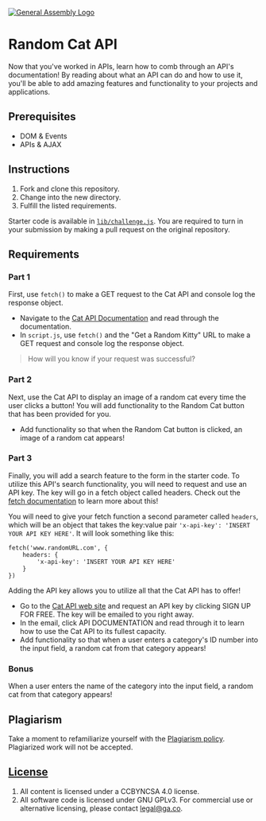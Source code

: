 [![General Assembly Logo](https://camo.githubusercontent.com/1a91b05b8f4d44b5bbfb83abac2b0996d8e26c92/687474703a2f2f692e696d6775722e636f6d2f6b6538555354712e706e67)](https://generalassemb.ly/education/web-development-immersive)

# Random Cat API

Now that you've worked in APIs, learn how to comb through an API's
documentation! By reading about what an API can do and how to use it, you'll be
able to add amazing features and functionality to your projects and
applications.

## Prerequisites

- DOM & Events
- APIs & AJAX

## Instructions

1. Fork and clone this repository.
2. Change into the new directory.
3. Fulfill the listed requirements.

Starter code is available in [`lib/challenge.js`](lib/challenge.js). You are
required to turn in your submission by making a pull request on the original
repository.

## Requirements

### Part 1

First, use `fetch()` to make a GET request to the Cat API and console log the response object.

- Navigate to the [Cat API Documentation](https://api.thecatapi.com/v1/images/search) and read through the documentation.
- In `script.js`, use `fetch()` and the "Get a Random Kitty" URL to make a GET request and console log the response object.

> How will you know if your request was successful?

### Part 2

Next, use the Cat API to display an image of a random cat every time the user
clicks a button! You will add functionality to the Random Cat button that has
been provided for you.

- Add functionality so that when the Random Cat button is clicked, an image of
   a random cat appears!

### Part 3

Finally, you will add a search feature to the form in the starter code. To utilize
this API's search functionality, you will need to request and use an API key.
The key will go in a fetch object called headers. Check out the
[fetch documentation](https://developer.mozilla.org/en-US/docs/Web/API/Fetch_API/Using_Fetch)
to learn more about this!

You will need to give your fetch function a second parameter called `headers`,
which will be an object that takes the key:value pair
`'x-api-key': 'INSERT YOUR API KEY HERE'`. It will look something like this:

```
fetch('www.randomURL.com', {
    headers: {
        'x-api-key': 'INSERT YOUR API KEY HERE'
    }
})
```

Adding the API key allows you to utilize all that the Cat API has to offer!

- Go to the [Cat API web site](https://thecatapi.com/) and request an API key
   by clicking SIGN UP FOR FREE. The key will be emailed to you right away.
- In the email, click API DOCUMENTATION and read through it to learn how to use
   the Cat API to its fullest capacity.
- Add functionality so that when a user enters a category's ID number into the
   input field, a random cat from that category appears!

### Bonus

When a user enters the name of the category into the input field, a random cat
from that category appears!

## Plagiarism

Take a moment to refamiliarize yourself with the
[Plagiarism policy](https://git.generalassemb.ly/DC-WDI/Administrative/blob/master/plagiarism.md).
Plagiarized work will not be accepted.

## [License](LICENSE)

1.  All content is licensed under a CC­BY­NC­SA 4.0 license.
2.  All software code is licensed under GNU GPLv3. For commercial use or
    alternative licensing, please contact legal@ga.co.
